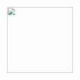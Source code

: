 <p align="center">
  <img src="https://komarev.com/ghpvc/?username=hacker123ter&style=flat-square&color=blue" alt="" width="150"/>
</p>
